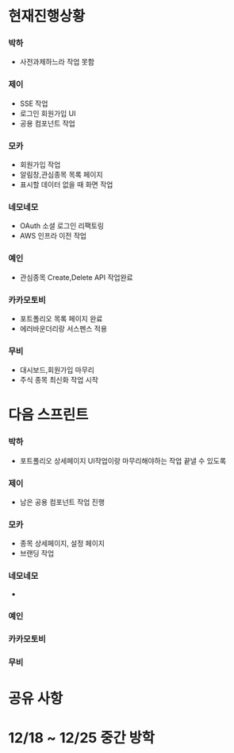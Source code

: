 

# 현재진행상황

### 박하

- 사전과제하느라 작업 못함
### 제이

- SSE 작업
- 로그인 회원가입 UI 
- 공용 컴포넌트 작업
### 모카

- 회원가입 작업
- 알림창,관심종목 목록 페이지
- 표시할 데이터 없을 때 화면 작업
### 네모네모

- OAuth 소셜 로그인 리팩토링
- AWS 인프라 이전 작업
### 예인

- 관심종목 Create,Delete API 작업완료

### 카카모토비

- 포트폴리오 목록 페이지 완료
- 에러바운더리랑 서스펜스 적용
### 무비

- 대시보드,회원가입 마무리
- 주식 종목 최신화 작업 시작

# 다음 스프린트

### 박하

- 포트폴리오 상세페이지 UI작업이랑 마무리해야하는 작업 끝낼 수 있도록
### 제이

- 남은 공용 컴포넌트 작업 진행
### 모카

- 종목 상세페이지, 설정 페이지
- 브랜딩 작업
### 네모네모

- 
### 예인


### 카카모토비


### 무비


# 공유 사항

# 12/18 ~ 12/25 중간 방학